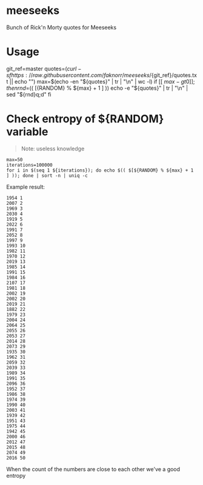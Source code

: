 # meeseeks
Bunch of Rick'n Morty quotes for Meeseeks

# Usage
git_ref=master
quotes=$(curl -sf https://raw.githubusercontent.com/faknorr/meeseeks/${git_ref}/quotes.txt || echo "")
max=$(echo -en "${quotes}" | tr \| "\n" | wc -l)
if [[ ${max} -gt 0 ]]; then
  rnd=$(( $[${RANDOM} % ${max} + 1 ] ))
  echo -e "${quotes}" | tr \| "\n" | sed "${rnd}q;d"
fi

# Check entropy of ${RANDOM} variable
> Note: useless knowledge
```
max=50
iterations=100000
for i in $(seq 1 ${iterations}); do echo $(( $[${RANDOM} % ${max} + 1 ] )); done | sort -n | uniq -c
```
Example result:
```
1954 1
2007 2
1969 3
2030 4
1919 5
2022 6
1991 7
2052 8
1997 9
1993 10
1982 11
1970 12
2019 13
1985 14
1991 15
1984 16
2107 17
1981 18
2002 19
2002 20
2019 21
1882 22
1979 23
2004 24
2064 25
2055 26
2053 27
2014 28
2073 29
1935 30
1962 31
2059 32
2039 33
1989 34
1991 35
2096 36
1952 37
1986 38
1974 39
1990 40
2003 41
1939 42
1951 43
1975 44
1942 45
2000 46
2012 47
2015 48
2074 49
2016 50
```

When the count of the numbers are close to each other we've a good entropy
